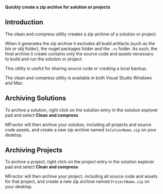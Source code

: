 **Quickly create a zip archive for solution or projects**

## Introduction

The clean and compress utility creates a zip archive of a solution or project.

When it generates the zip archive it excludes all build artifacts (such as the bin or obj folder), the nuget packages folder and the `.vs` folder. As such, the final archive it create contains only the source code and assets necessary to build and run the solution or project.

This utility is useful for sharing source code or creating a local backup.

The clean and compress utility is available in both Visual Studio Windows and Mac.

## Archiving Solutions

To archive a solution, right click on the solution entry in the solution explorer pad and select **Clean and compress**

MFractor will then archive your solution, including all projects and source code assets, and create a new zip archive named `SolutionName.zip` on your desktop.

## Archiving Projects

To archive a project, right click on the project entry in the solution explorer pad and select **Clean and compress**

MFractor will then archive your project, including all source code and assets for that project, and create a new zip archive named `ProjectName.zip` on your desktop.
